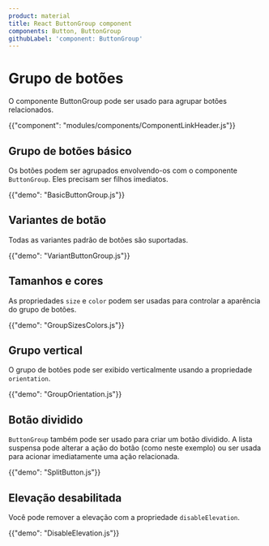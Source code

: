 ```yaml
---
product: material
title: React ButtonGroup component
components: Button, ButtonGroup
githubLabel: 'component: ButtonGroup'
---
```


# Grupo de botões

<p class="description">O componente ButtonGroup pode ser usado para agrupar botões relacionados.</p>

{{"component": "modules/components/ComponentLinkHeader.js"}}

## Grupo de botões básico

Os botões podem ser agrupados envolvendo-os com o componente `ButtonGroup`. Eles precisam ser filhos imediatos.

{{"demo": "BasicButtonGroup.js"}}

## Variantes de botão

Todas as variantes padrão de botões são suportadas.

{{"demo": "VariantButtonGroup.js"}}

## Tamanhos e cores

As propriedades `size` e `color` podem ser usadas para controlar a aparência do grupo de botões.

{{"demo": "GroupSizesColors.js"}}

## Grupo vertical

O grupo de botões pode ser exibido verticalmente usando a propriedade `orientation`.

{{"demo": "GroupOrientation.js"}}

## Botão dividido

`ButtonGroup` também pode ser usado para criar um botão dividido. A lista suspensa pode alterar a ação do botão (como neste exemplo) ou ser usada para acionar imediatamente uma ação relacionada.

{{"demo": "SplitButton.js"}}

## Elevação desabilitada

Você pode remover a elevação com a propriedade `disableElevation`.

{{"demo": "DisableElevation.js"}}
